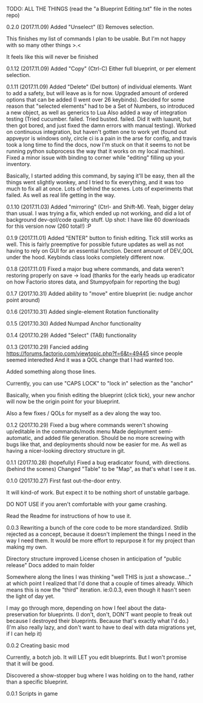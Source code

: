 TODO:
ALL THE THINGS (read the "a Blueprint Editing.txt" file in the notes repo)

0.2.0 (2017.11.09)
Added "Unselect" (E)
Removes selection.

This finishes my list of commands I plan to be usable. But I'm not happy with so many other things >.<

It feels like this will never be finished

0.1.12 (2017.11.09)
Added "Copy" (Ctrl-C)
Either full blueprint, or per element selection.

0.1.11 (2017.11.09)
Added "Delete" (Del button) of individual elements. Want to add a safety, but will leave as is for now.
Upgraded amount of ordered options that can be added (I went over 26 keybinds).
Decided for some reason that "selected elements" had to be a Set of Numbers, so introduced a new
    object, as well as generics to Lua
Also added a way of integration testing (Tried cucumber. failed. Tried busted. failed. 
    Did it with luaunit, but then got bored, and just fixed the damn errors with manual testing). 
Worked on continuous integration, but haven't gotten one to work yet (found out appveyor is windows
    only, circle ci is a pain in the arse for config, and travis took a long time to find the docs,
    now I'm stuck on that it seems to not be running python subprocess the way that it works
    on my local machine).
Fixed a minor issue with binding to corner while "editing" filling up your inventory.
    

Basically, I started adding this command, by saying it'll be easy, then all the things went slightly
    wonkey, and I tried to fix everything, and it was too much to fix all at once.
Lots of behind the scenes. 
Lots of experiments that failed. 
As well as real life getting in the way.

0.1.10 (2017.11.03)
Added "mirroring" (Ctrl- and Shift-M). Yeah, bigger delay than usual. I was trying a fix, which 
    ended up not working, and did a lot of background dev-qol/code quality stuff. 
    Up shot: I have like 60 downloads for this version now (260 total!) :P

0.1.9 (2017.11.01)
Added "ENTER" button to finish editing. Tick still works as well. This is fairly preemptive for possible future updates
	as well as not having to rely on GUI for an essential function.
Decent amount of DEV_QOL under the hood. Keybinds class looks completely different now.

0.1.8 (2017.11.01)
Fixed a major bug where commands, and data weren't restoring properly on save -> load
	(thanks for the early heads up eradicator on how Factorio stores data, and Stumpyofpain for reporting the bug)

0.1.7 (2017.10.31)
Added ability to "move" entire blueprint (ie: nudge anchor point around)

0.1.6 (2017.10.31)
Added single-element Rotation functionality

0.1.5 (2017.10.30)
Added Numpad Anchor functionality

0.1.4 (2017.10.29)
Added "Select" (TAB) functionality

0.1.3 (2017.10.29)
Fancied adding https://forums.factorio.com/viewtopic.php?f=6&t=49445 since people seemed interedted
And it was a QOL change that I had wanted too.

Added something along those lines.

Currently, you can use "CAPS LOCK" to "lock in" selection as the "anchor"

Basically, when you finish editing the blueprint (click tick), your new anchor will now be the origin
point for your blueprint.

Also a few fixes / QOLs for myself as a dev along the way too.

0.1.2 (2017.10.29)
Fixed a bug where commands weren't showing up/editable in the commands/mods menu
Made deployment semi-automatic, and added file generation. Should be no more screwing with bugs like that, 
    and deployments should now be easier for me. As well as having a nicer-looking directory structure in git.

0.1.1 (2017.10.28)
(hopefully) Fixed a bug eradicator found, with directions.
(behind the scenes) Changed "Table" to be "Map", as that's what I see it as.

0.1.0 (2017.10.27)
First fast out-the-door entry.

It will kind-of work. But expect it to be nothing short of unstable garbage.

DO NOT USE if you aren't comfortable with your game crashing.

Read the Readme for instructions of how to use it.

0.0.3
Rewriting a bunch of the core code to be more standardized. 
Stdlib rejected as a concept, because it doesn't implement the things I need in the way I need them.
It would be more effort to repurpose it for my project than making my own.

Directory structure improved
License chosen in anticipation of "public release"
Docs added to main folder

Somewhere along the lines I was thinking "well THIS is just a showcase..." at which point I realized that I'd done that a couple of times already.
Which means this is now the "third" iteration. ie:0.0.3, even though it hasn't seen the light of day yet.

I may go through more, depending on how I feel about the data-preservation for blueprints.
(I don't, don't, DON'T want people to freak out because I destroyed their blueprints. Because that's exactly what I'd do.)
(I'm also really lazy, and don't want to have to deal with data migrations yet, if I can help it)

0.0.2
Creating basic mod

Currently, a botch job. 
It will LET you edit blueprints. 
But I won't promise that it will be good.

Discovered a show-stopper bug where I was holding on to the hand, rather than a specific blueprint.

0.0.1
Scripts in game